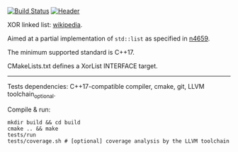 [![Build Status](https://travis-ci.org/rdbuf/XorList.svg?branch=master)](https://travis-ci.org/rdbuf/XorList)
[![Header](https://img.shields.io/badge/single%20header-master-blue.svg)](https://github.com/rdbuf/XorList/blob/master/include/XorList.hpp)

XOR linked list: [wikipedia](https://en.wikipedia.org/wiki/XOR_linked_list).

Aimed at a partial implementation of `std::list` as specified in [n4659](http://www.open-std.org/jtc1/sc22/wg21/docs/papers/2017/n4659.pdf).

The minimum supported standard is C++17.

CMakeLists.txt defines a XorList INTERFACE target.

---------------------

Tests dependencies: C++17-compatible compiler, cmake, git, LLVM toolchain<sub>optional</sub>.

Compile & run:
```
mkdir build && cd build
cmake .. && make
tests/run
tests/coverage.sh # [optional] coverage analysis by the LLVM toolchain
```
